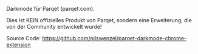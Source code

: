 Darkmode für Parqet (parqet.com).

Dies ist KEIN offizielles Produkt von Parqet, sondern eine Erweiterung, die von der Community entwickelt wurde!



Source Code: https://github.com/nilswenzel/parqet-darkmode-chrome-extension
